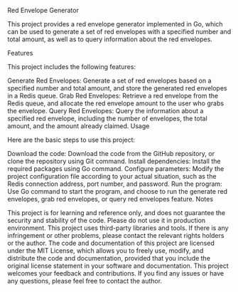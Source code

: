Red Envelope Generator

This project provides a red envelope generator implemented in Go, which can be used to generate a set of red envelopes with a specified number and total amount, as well as to query information about the red envelopes.

Features

This project includes the following features:

Generate Red Envelopes: Generate a set of red envelopes based on a specified number and total amount, and store the generated red envelopes in a Redis queue.
Grab Red Envelopes: Retrieve a red envelope from the Redis queue, and allocate the red envelope amount to the user who grabs the envelope.
Query Red Envelopes: Query the information about a specified red envelope, including the number of envelopes, the total amount, and the amount already claimed.
Usage

Here are the basic steps to use this project:

Download the code: Download the code from the GitHub repository, or clone the repository using Git command.
Install dependencies: Install the required packages using Go command.
Configure parameters: Modify the project configuration file according to your actual situation, such as the Redis connection address, port number, and password.
Run the program: Use Go command to start the program, and choose to run the generate red envelopes, grab red envelopes, or query red envelopes feature.
Notes

This project is for learning and reference only, and does not guarantee the security and stability of the code. Please do not use it in production environment.
This project uses third-party libraries and tools. If there is any infringement or other problems, please contact the relevant rights holders or the author.
The code and documentation of this project are licensed under the MIT License, which allows you to freely use, modify, and distribute the code and documentation, provided that you include the original license statement in your software and documentation.
This project welcomes your feedback and contributions. If you find any issues or have any questions, please feel free to contact the author.


